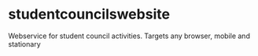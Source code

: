 # studentcouncilswebsite
Webservice for student council activities. Targets any browser, mobile and stationary
